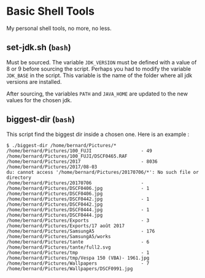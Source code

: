 # Basic Shell Tools

My personal shell tools, no more, no less.

## set-jdk.sh (`bash`)

Must be sourced. The variable `JDK_VERSION` must be defined with a value of 8 or 9 before sourcing the script. Perhaps you had to modify the variable `JDK_BASE` in the script. This variable is the name of the folder where all jdk versions are installed.

After sourcing, the variables `PATH` and `JAVA_HOME` are updated to the new values for the chosen jdk.

## biggest-dir (`bash`)

This script find the biggest dir inside a chosen one. Here is an example :

```shell
$ ./biggest-dir /home/bernard/Pictures/*
/home/bernard/Pictures/100_FUJI                  - 49	/home/bernard/Pictures/100_FUJI/DSCF0465.RAF
/home/bernard/Pictures/2017                      - 8036	/home/bernard/Pictures/2017/08-03
du: cannot access '/home/bernard/Pictures/20170706/*': No such file or directory
/home/bernard/Pictures/20170706                  -
/home/bernard/Pictures/DSCF0406.jpg              - 1	/home/bernard/Pictures/DSCF0406.jpg
/home/bernard/Pictures/DSCF0442.jpg              - 1	/home/bernard/Pictures/DSCF0442.jpg
/home/bernard/Pictures/DSCF0444.jpg              - 1	/home/bernard/Pictures/DSCF0444.jpg
/home/bernard/Pictures/Exports                   - 3	/home/bernard/Pictures/Exports/17 août 2017
/home/bernard/Pictures/SamsungA5                 - 176	/home/bernard/Pictures/SamsungA5/works
/home/bernard/Pictures/tante                     - 6	/home/bernard/Pictures/tante/full2.svg
/home/bernard/Pictures/tmp                       - 1	/home/bernard/Pictures/tmp/Vespa 150 (VBA)- 1961.jpg
/home/bernard/Pictures/Wallpapers                - 7	/home/bernard/Pictures/Wallpapers/DSCF0991.jpg
```

